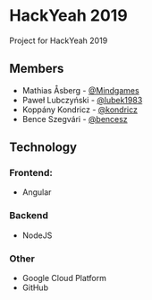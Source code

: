 # HackYeah 2019
Project for HackYeah 2019

## Members
* Mathias Åsberg - [@Mindgames](https://github.com/Mindgames)
* Paweł Lubczyński - [@lubek1983](https://github.com/lubek1983)
* Koppány Kondricz - [@kondricz](https://github.com/kondricz)
* Bence Szegvári - [@bencesz](https://github.com/bencesz)

## Technology
### Frontend:
* Angular

### Backend
* NodeJS

### Other
* Google Cloud Platform
* GitHub
